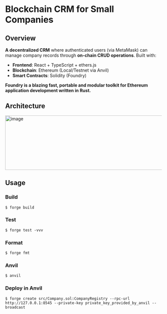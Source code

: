 # Blockchain CRM for Small Companies

## Overview

**A decentralized CRM** where authenticated users (via MetaMask) can manage company records through **on-chain CRUD operations**. Built with:

- **Frontend**: React + TypeScript + ethers.js
- **Blockchain**: Ethereum (Local/Testnet via Anvil)
- **Smart Contracts**: Solidity (Foundry)

**Foundry is a blazing fast, portable and modular toolkit for Ethereum application development written in Rust.**

## Architecture

<img width="553" height="175" alt="image" src="https://github.com/user-attachments/assets/2138f527-6ec0-4255-b166-c32ab47de383" />

## Usage

### Build

```shell
$ forge build
```

### Test

```shell
$ forge test -vvv
```

### Format

```shell
$ forge fmt
```


### Anvil

```shell
$ anvil
```

### Deploy in Anvil

```shell
$ forge create src/Company.sol:CompanyRegistry --rpc-url http://127.0.0.1:8545 --private-key private_key_provided_by_anvil --broadcast
```
